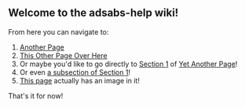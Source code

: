 ## Welcome to the adsabs-help wiki!

From here you can navigate to:

1. [Another Page](Another_Page.md)
1. [This Other Page Over Here](This_Other_Page_Over_Here.md)
1. Or maybe you'd like to go directly to [Section 1](Yet_Another_Page.md#this-is-section-1) of [Yet Another Page](Yet_Another_Page.md)!
1. Or even [a subsection of Section 1](Yet_Another_Page.md#this-is-a-sub-section-of-section-1)!
1. [This page](Image_Page.md) actually has an image in it!

That's it for now!
